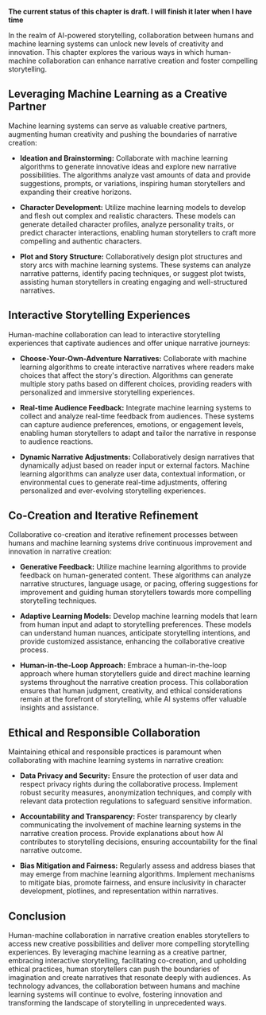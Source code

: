 **The current status of this chapter is draft. I will finish it later when I have time**

In the realm of AI-powered storytelling, collaboration between humans and machine learning systems can unlock new levels of creativity and innovation. This chapter explores the various ways in which human-machine collaboration can enhance narrative creation and foster compelling storytelling.

Leveraging Machine Learning as a Creative Partner
-------------------------------------------------

Machine learning systems can serve as valuable creative partners, augmenting human creativity and pushing the boundaries of narrative creation:

* **Ideation and Brainstorming:** Collaborate with machine learning algorithms to generate innovative ideas and explore new narrative possibilities. The algorithms analyze vast amounts of data and provide suggestions, prompts, or variations, inspiring human storytellers and expanding their creative horizons.

* **Character Development:** Utilize machine learning models to develop and flesh out complex and realistic characters. These models can generate detailed character profiles, analyze personality traits, or predict character interactions, enabling human storytellers to craft more compelling and authentic characters.

* **Plot and Story Structure:** Collaboratively design plot structures and story arcs with machine learning systems. These systems can analyze narrative patterns, identify pacing techniques, or suggest plot twists, assisting human storytellers in creating engaging and well-structured narratives.

Interactive Storytelling Experiences
------------------------------------

Human-machine collaboration can lead to interactive storytelling experiences that captivate audiences and offer unique narrative journeys:

* **Choose-Your-Own-Adventure Narratives:** Collaborate with machine learning algorithms to create interactive narratives where readers make choices that affect the story's direction. Algorithms can generate multiple story paths based on different choices, providing readers with personalized and immersive storytelling experiences.

* **Real-time Audience Feedback:** Integrate machine learning systems to collect and analyze real-time feedback from audiences. These systems can capture audience preferences, emotions, or engagement levels, enabling human storytellers to adapt and tailor the narrative in response to audience reactions.

* **Dynamic Narrative Adjustments:** Collaboratively design narratives that dynamically adjust based on reader input or external factors. Machine learning algorithms can analyze user data, contextual information, or environmental cues to generate real-time adjustments, offering personalized and ever-evolving storytelling experiences.

Co-Creation and Iterative Refinement
------------------------------------

Collaborative co-creation and iterative refinement processes between humans and machine learning systems drive continuous improvement and innovation in narrative creation:

* **Generative Feedback:** Utilize machine learning algorithms to provide feedback on human-generated content. These algorithms can analyze narrative structures, language usage, or pacing, offering suggestions for improvement and guiding human storytellers towards more compelling storytelling techniques.

* **Adaptive Learning Models:** Develop machine learning models that learn from human input and adapt to storytelling preferences. These models can understand human nuances, anticipate storytelling intentions, and provide customized assistance, enhancing the collaborative creative process.

* **Human-in-the-Loop Approach:** Embrace a human-in-the-loop approach where human storytellers guide and direct machine learning systems throughout the narrative creation process. This collaboration ensures that human judgment, creativity, and ethical considerations remain at the forefront of storytelling, while AI systems offer valuable insights and assistance.

Ethical and Responsible Collaboration
-------------------------------------

Maintaining ethical and responsible practices is paramount when collaborating with machine learning systems in narrative creation:

* **Data Privacy and Security:** Ensure the protection of user data and respect privacy rights during the collaborative process. Implement robust security measures, anonymization techniques, and comply with relevant data protection regulations to safeguard sensitive information.

* **Accountability and Transparency:** Foster transparency by clearly communicating the involvement of machine learning systems in the narrative creation process. Provide explanations about how AI contributes to storytelling decisions, ensuring accountability for the final narrative outcome.

* **Bias Mitigation and Fairness:** Regularly assess and address biases that may emerge from machine learning algorithms. Implement mechanisms to mitigate bias, promote fairness, and ensure inclusivity in character development, plotlines, and representation within narratives.

Conclusion
----------

Human-machine collaboration in narrative creation enables storytellers to access new creative possibilities and deliver more compelling storytelling experiences. By leveraging machine learning as a creative partner, embracing interactive storytelling, facilitating co-creation, and upholding ethical practices, human storytellers can push the boundaries of imagination and create narratives that resonate deeply with audiences. As technology advances, the collaboration between humans and machine learning systems will continue to evolve, fostering innovation and transforming the landscape of storytelling in unprecedented ways.
